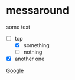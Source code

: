 # messaround

some text

* [ ] top
  * [x] something
  * [ ] nothing
* [x] another one

<a href="google.com" href="_blank">Google</a>
